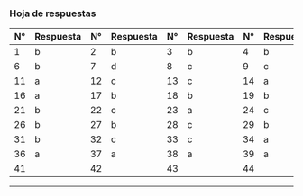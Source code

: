 ###  Hoja de respuestas 

| N° | Respuesta | N° | Respuesta | N° | Respuesta | N° | Respuesta | N° | Respuesta |
|----|-----------|----|-----------|----|-----------|----|-----------|----|-----------|
| 1  | b  | 2  | b  | 3  |  b  | 4  |  b  | 5  |   c  |
| 6  |  b | 7  |  d | 8  |  c  | 9  | c  | 10 |  a  |
| 11 | a | 12 |  c  | 13 | c | 14 | a  | 15 |  b  |
| 16 | a  | 17 | b | 18 |  b | 19 | b  | 20 | c |
| 21 | b | 22 | c | 23 |  a  | 24 |  c  | 25 |  c |
| 26 |  b | 27 | b | 28 |  c | 29 |  b | 30 |   c |
| 31 |  b  | 32 |  c  | 33 |  c  | 34 |  a | 35 |  a |
| 36 |  a  | 37 | a | 38 | a | 39 |  a  | 40 |  a |
| 41 |        | 42 |        | 43 |        | 44 |        | 45 |        |

---